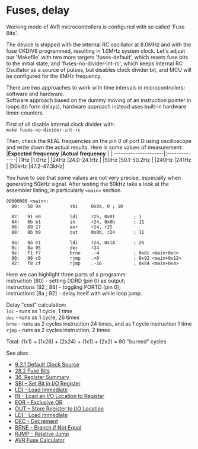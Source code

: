 # Fuses, delay

Working mode of AVR microcontrollers is configured with so called 'Fuse Bits'.  

The device is shipped with the internal RC oscillator at 8.0MHz and with the fuse CKDIV8 programmed, resulting in 1.0MHz system clock. Let's adjust our 'Makefile' with two more targets 'fuses-default', which resets fuse bits to the initial state, and 'fuses-no-divider-int-rc', which keeps internal RC Oscillator as a source of pulses, but disables clock divider bit, and MCU will be configured for the 8MHz frequency.

There are two approaches to work with time intervals in microcontrollers: software and hardware.  
Software approach based on the dummy moving of an instruction pointer in loops (to form delays), hardware approach instead uses built-in hardware timer-counters.  

First of all disable internal clock divider with:  
`make fuses-no-divider-int-rc`  

Then, check the REAL frequencies on the pin 0 of port D using oscilloscope and write down the actual results. Here is some values of measurement:  
|**Expected frequency**  |**Actual frequency**    |
|:---------------------|:--------------|
|1Hz    |1.0Hz   |
|24Hz   |24.0-24.1Hz   |
|50Hz   |50.1-50.2Hz   |
|240Hz  |241Hz   |
|50kHz  |47.2-47.3kHz|

You have to see that some values are not very precise, especially when generating 50kHz signal. After testing the 50kHz take a look at the assembler listing, in particularly `<main>` section.  

```assembler
00000080 <main>:
  80:   50 9a           sbi     0x0a, 0 ; 10

  82:   91 e0           ldi     r25, 0x01       ; 1
  84:   8b b1           in      r24, 0x0b       ; 11
  86:   89 27           eor     r24, r25
  88:   8b b9           out     0x0b, r24       ; 11

  8a:   8a e1           ldi     r24, 0x1A       ; 26
  8c:   8a 95           dec     r24
  8e:   f1 f7           brne    .-4             ; 0x8c <main+0xc>
  90:   00 c0           rjmp    .+0             ; 0x92 <main+0x12>
  92:   f8 cf           rjmp    .-16            ; 0x84 <main+0x4>
```
Here we can highlight three parts of a programm:  
instruction [80] - setting DDRD (pin 0) as output;  
instructions [82 ; 88] - toggling PORTD (pin 0);  
instructions [8a ; 92] - delay itself with while loop jump.  

Delay "cost" calculation:  
`ldi` - runs as 1 cycle, 1 time  
`dec` - runs as 1 cycle, 26 times  
`brne` - runs as 2 cycles instruction 24 times, and as 1 cycle instruction 1 time  
`rjmp` - runs as 2 cycles instruction, 2 times  

Total: (1x1) + (1x26) + (2x24) + (1x1) + (2x2) = 80 "burned" cycles  

See also:  
- [9.2.1 Default Clock Source](https://ww1.microchip.com/downloads/en/DeviceDoc/ATmega48A-PA-88A-PA-168A-PA-328-P-DS-DS40002061B.pdf#G3.1305082 "Default clock source")  
- [28.2 Fuse Bits](https://ww1.microchip.com/downloads/en/DeviceDoc/ATmega48A-PA-88A-PA-168A-PA-328-P-DS-DS40002061B.pdf#G3.1742043 "Fuse Bits")  
- [36. Register Summary](https://ww1.microchip.com/downloads/en/DeviceDoc/ATmega48A-PA-88A-PA-168A-PA-328-P-DS-DS40002061B.pdf#G3.2063043 "36. Register Summary")  
- [SBI – Set Bit in I/O Register](https://ww1.microchip.com/downloads/en/devicedoc/atmel-0856-avr-instruction-set-manual.pdf#_OPENTOPIC_TOC_PROCESSING_d94e30064 "SBI – Set Bit in I/O Register")  
- [LDI - Load Immediate](https://ww1.microchip.com/downloads/en/devicedoc/atmel-0856-avr-instruction-set-manual.pdf#_OPENTOPIC_TOC_PROCESSING_d94e24158 "LDI - Load Immediate")  
- [IN - Load an I/O Location to Register](https://ww1.microchip.com/downloads/en/devicedoc/atmel-0856-avr-instruction-set-manual.pdf#_OPENTOPIC_TOC_PROCESSING_d94e21922 "IN - Load an I/O Location to Register")  
- [EOR - Exclusive OR](https://ww1.microchip.com/downloads/en/devicedoc/atmel-0856-avr-instruction-set-manual.pdf#_OPENTOPIC_TOC_PROCESSING_d94e20363 "EOR - Exclusive OR")  
- [OUT – Store Register to I/O Location](https://ww1.microchip.com/downloads/en/devicedoc/atmel-0856-avr-instruction-set-manual.pdf#_OPENTOPIC_TOC_PROCESSING_d94e27587 "OUT – Store Register to I/O Location")  
- [LDI - Load Immediate](https://ww1.microchip.com/downloads/en/devicedoc/atmel-0856-avr-instruction-set-manual.pdf#_OPENTOPIC_TOC_PROCESSING_d94e24158 "LDI - Load Immediate")  
- [DEC - Decrement](https://ww1.microchip.com/downloads/en/devicedoc/atmel-0856-avr-instruction-set-manual.pdf#_OPENTOPIC_TOC_PROCESSING_d94e19336 "DEC - Decrement")  
- [BRNE - Branch if Not Equal](https://ww1.microchip.com/downloads/en/devicedoc/atmel-0856-avr-instruction-set-manual.pdf#_OPENTOPIC_TOC_PROCESSING_d94e14272 "BRNE - Branch if Not Equal")  
- [RJMP - Relative Jump](https://ww1.microchip.com/downloads/en/devicedoc/atmel-0856-avr-instruction-set-manual.pdf#_OPENTOPIC_TOC_PROCESSING_d94e28815 "RJMP - Relative Jump")  
- [AVR Fuse Calculator](https://www.engbedded.com/fusecalc/)  
